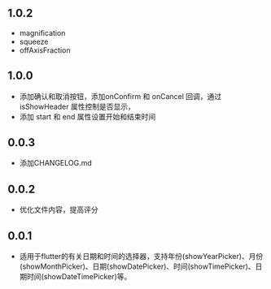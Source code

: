 ## 1.0.2
* magnification
* squeeze
* offAxisFraction

## 1.0.0
* 添加确认和取消按钮，添加onConfirm 和 onCancel 回调，通过 isShowHeader 属性控制是否显示，
* 添加 start 和 end 属性设置开始和结束时间

## 0.0.3

* 添加CHANGELOG.md

## 0.0.2

* 优化文件内容，提高评分

## 0.0.1

* 适用于flutter的有关日期和时间的选择器，支持年份(showYearPicker)、月份(showMonthPicker)、日期(showDatePicker)、时间(showTimePicker)、日期时间(showDateTimePicker)等。